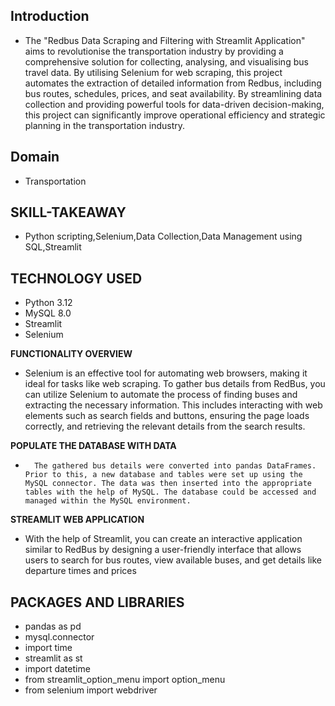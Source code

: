 ## **Introduction**

* The "Redbus Data Scraping and Filtering with Streamlit Application" aims to revolutionise the transportation industry by providing a comprehensive solution for collecting, analysing, and visualising bus travel data. By utilising Selenium for web scraping, this project automates the extraction of detailed information from Redbus, including bus routes, schedules, prices, and seat availability. By streamlining data collection and providing powerful tools for data-driven decision-making, this project can significantly improve operational efficiency and strategic planning in the transportation industry.

## **Domain**

* Transportation  
  


## **SKILL-TAKEAWAY**

* Python scripting,Selenium,Data Collection,Data Management using SQL,Streamlit

## **TECHNOLOGY USED**

* Python 3.12  
* MySQL 8.0  
* Streamlit  
* Selenium

**FUNCTIONALITY OVERVIEW**

*   Selenium is an effective tool for automating web browsers, making it ideal for tasks like web scraping. To gather bus details from RedBus, you can utilize Selenium to automate the process of finding buses and extracting the necessary information. This includes interacting with web elements such as search fields and buttons, ensuring the page loads correctly, and retrieving the relevant details from the search results.  
  


**POPULATE THE DATABASE WITH DATA**

*       The gathered bus details were converted into pandas DataFrames. Prior to this, a new database and tables were set up using the MySQL connector. The data was then inserted into the appropriate tables with the help of MySQL. The database could be accessed and managed within the MySQL environment.

**STREAMLIT WEB APPLICATION**

*   With the help of Streamlit, you can create an interactive application similar to RedBus by designing a user-friendly interface that allows users to search for bus routes, view available buses, and get details like departure times and prices

## **PACKAGES AND LIBRARIES**

* pandas as pd  
* mysql.connector  
* import time  
* streamlit as st  
* import datetime  
* from streamlit\_option\_menu import option\_menu  
* from selenium import webdriver

  